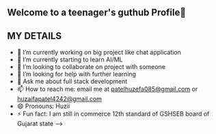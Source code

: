 ## Welcome to a teenager's guthub Profile👋

## MY DETAILS

- 🔭 I’m currently working on big project like chat application
- 🌱 I’m currently starting to learn AI/ML
- 👯 I’m looking to collaborate on project with someone
- 🤔 I’m looking for help with further learning
- 💬 Ask me about full stack development
- 📫 How to reach me: email me at patelhuzefa085@gmail.com or huzaifapatel4242@gmail.com
- 😄 Pronouns: Huzii
- ⚡ Fun fact: I am still in commerce 12th standard of GSHSEB board of Gujarat state
-->
